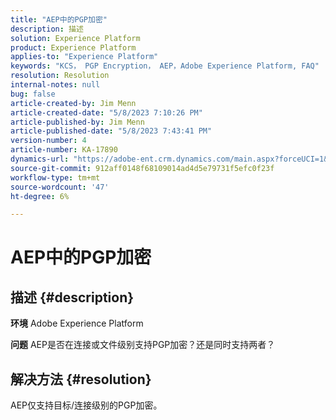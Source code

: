 ```yaml
---
title: "AEP中的PGP加密"
description: 描述
solution: Experience Platform
product: Experience Platform
applies-to: "Experience Platform"
keywords: "KCS， PGP Encryption， AEP，Adobe Experience Platform, FAQ"
resolution: Resolution
internal-notes: null
bug: false
article-created-by: Jim Menn
article-created-date: "5/8/2023 7:10:26 PM"
article-published-by: Jim Menn
article-published-date: "5/8/2023 7:43:41 PM"
version-number: 4
article-number: KA-17890
dynamics-url: "https://adobe-ent.crm.dynamics.com/main.aspx?forceUCI=1&pagetype=entityrecord&etn=knowledgearticle&id=7e8391f8-d3ed-ed11-8849-6045bd006c82"
source-git-commit: 912aff0148f68109014ad4d5e79731f5efc0f23f
workflow-type: tm+mt
source-wordcount: '47'
ht-degree: 6%

---
```


# AEP中的PGP加密

## 描述 {#description}


<b>环境</b>
Adobe Experience Platform

<b>问题</b>
AEP是否在连接或文件级别支持PGP加密？还是同时支持两者？


## 解决方法 {#resolution}


AEP仅支持目标/连接级别的PGP加密。
